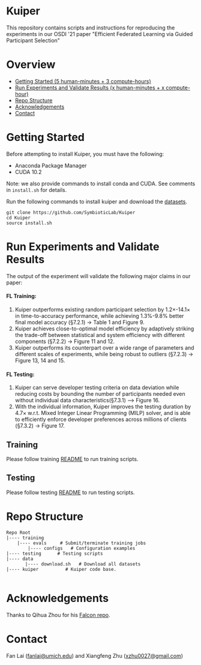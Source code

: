 # Kuiper

This repository contains scripts and instructions for reproducing the experiments in our OSDI '21 paper "Efficient Federated Learning via Guided Participant Selection" 

# Overview

* [Getting Started (5 human-minutes + 3 compute-hours)](#getting-started)
* [Run Experiments and Validate Results (x human-minutes + x compute-hour)](#run-experiments-and-validate-results)
* [Repo Structure](#repo-structure)
* [Acknowledgements](#acknowledgements)
* [Contact](#contact)

# Getting Started 

Before attempting to install Kuiper, you must have the following:

* Anaconda Package Manager
* CUDA 10.2

Note: we also provide commands to install conda and CUDA. See comments in `install.sh` for details.

Run the following commands to install kuiper and download the [datasets](https://drive.google.com/drive/folders/12s44-VmbLozTsU9oM4RGzXpBfgoeFqmy?usp=sharing). 

```
git clone https://github.com/SymbioticLab/Kuiper
cd Kuiper
source install.sh 
```

# Run Experiments and Validate Results

The output of the experiment will validate the following major claims in our paper:

####    **FL Training:**
1. Kuiper outperforms existing random participant selection by 1.2×-14.1× in time-to-accuracy performance, while achieving 1.3%-9.8% better final model accuracy (§7.2.1) -> Table 1 and Figure 9.
2. Kuiper achieves close-to-optimal model efficiency by adaptively striking the trade-off between statistical and system efficiency with different components (§7.2.2) -> Figure 11 and 12.
3. Kuiper outperforms its counterpart over a wide range of parameters and different scales of experiments, while being robust to outliers (§7.2.3) -> Figure 13, 14 and 15.

####    **FL Testing:**
1. Kuiper can serve developer testing criteria on data deviation while reducing costs by bounding the number of participants needed even without individual data characteristics(§7.3.1) —> Figure 16.
2. With the individual information, Kuiper improves the testing duration by 4.7× w.r.t. Mixed Integer Linear Programming (MILP) solver, and is able to efficiently enforce developer preferences across millions of clients (§7.3.2) -> Figure 17.

## Training

Please follow training [README](https://github.com/SymbioticLab/Kuiper/blob/master/training/README.md) to run training scripts.

## Testing

Please follow testing [README](https://github.com/SymbioticLab/Kuiper/blob/master/testing/README.md) to run testing scripts.

# Repo Structure

```
Repo Root
|---- training
    |---- evals     # Submit/terminate training jobs
        |---- configs   # Configuration examples
|---- testing      # Testing scripts
|---- data
       |---- download.sh   # Download all datasets     
|---- kuiper          # Kuiper code base.
    
```

# Acknowledgements

Thanks to Qihua Zhou for his [Falcon repo](https://github.com/kimihe/Falcon).

# Contact
Fan Lai (fanlai@umich.edu) and Xiangfeng Zhu (xzhu0027@gmail.com)
